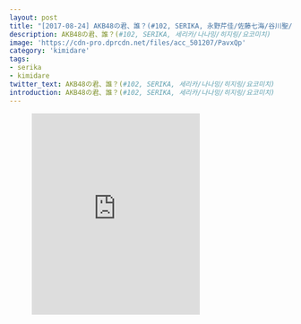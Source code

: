 ```yaml
---
layout: post
title: "[2017-08-24] AKB48の君、誰？(#102, SERIKA, 永野芹佳/佐藤七海/谷川聖/横道侑里)"
description: AKB48の君、誰？(#102, SERIKA, 세리카/나나밍/히지링/요코미치)
image: 'https://cdn-pro.dprcdn.net/files/acc_501207/PavxQp'
category: 'kimidare'
tags:
- serika
- kimidare
twitter_text: AKB48の君、誰？(#102, SERIKA, 세리카/나나밍/히지링/요코미치)
introduction: AKB48の君、誰？(#102, SERIKA, 세리카/나나밍/히지링/요코미치)
---
```

<figure class="video_container">
<iframe src="https://player.vimeo.com/video/240670276" height="360" frameborder="0" webkitallowfullscreen mozallowfullscreen allowfullscreen></iframe>
</figure>
